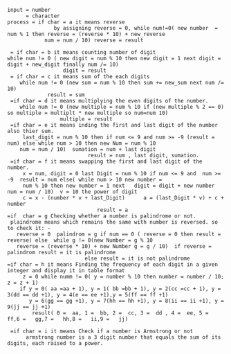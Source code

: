     input = number
          = character
    process = if char = a it means reverse
                   by assigning reverse = 0, while num!=0( new number  = num % 1 then reverse = (reverse * 10) + new_reverse 
                num = num / 10) reverse = result
                
     = if char = b it means counting number of digit
    while num != 0 ( new digit = num % 10 then new digit = 1 next digit = digit + new_digit finally num /= 10)
                      digit = result
     = if char = c it means sum of the each digits
        while num != 0 (new sum = num % 10 then sum += new_sum next num /= 10) 
                 result = sum  
     =if char = d it means multiplying the even digits of the number.
        while num != 0 (new multiple = num % 10 if (new multiple % 2 == 0) so multiple = multiplt * new multiple so num=num 10)
                     multiple = result        
     =if char = e it means inding the first and last digit of the number also thier sum.
         last_digit = num % 10 then if num <= 9 and num >= -9 (result = num) else while num > 10 then new Num = num % 10
        num = num / 10)  sumation = num + last digit 
                              result = num , last digit, sumation. 
     =if char = f it means swapping the first and last digit of the number.
         x = num, digit = 0 last Digit = num % 10 if num <= 9 and  num >= -9  result = num else( while num > 10 new number = 
         num % 10 then new number = 1 next   digit = digit + new number  num = num / 10)  v = 10 the power of digit
         c = x - (number * v + last_Digit)      a = (last_Digit * v) + c + number
                                 result = a
    =if  char = g Checking whether a number is palindrome or not.
     plaindrome means which remains the same with number is reversed. so to check it: -
       reverse = 0  palindrom = g if num == 0 ( reverse = 0 then result = reverse) else  while g != 0(new Number = g % 10
       reverse = (reverse * 10) + new Number g = g / 10)  if reverse = palindrom result = it is palindrome
                             else result = it is not palindrome
    =if char = h it means Finding the frequency of each digit in a given integer and display it in table format
         z = 0 while numm != 0( y = number % 10 then number = number / 10; z = z + 1)
        if y = 0( aa =aa + 1), y = 1( bb =bb + 1), y = 2(cc =cc + 1), y = 3(dd == dd +1), y = 4(e == ee +1),y = 5(ff == ff +1)
           y = 6(gg == gg +1), y = 7(hh == hh +1), y = 8(ii == ii +1), y = 9(jj == jj +1)
            result( 0 =  aa, 1 =  bb, 2 =  cc, 3 =  dd , 4 =  ee, 5 =  ff,6 =   gg,7 =   hh,8 =   ii,9 =   jj)

     =if char = i it means Check if a number is Armstrong or not
          armstrong number is a 3 digit number that equals the sum of its digits, each raised to a power.
                 
      
